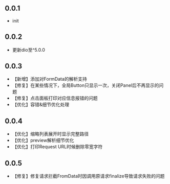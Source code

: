 ## 0.0.1
* init

## 0.0.2
* 更新dio至^5.0.0

## 0.0.3
* 【新增】添加对FormData的解析支持
* 【修复】在某些情况下，全局Button只显示一次，关闭Panel后不再显示的问题
* 【修复】点击面板打印对应信息报错的问题
* 【优化】容错&细节优化处理
  
## 0.0.4
* 【优化】缩略列表展开时显示完整路径
* 【优化】preview解析细节优化
* 【优化】打印Request URL时候删除零宽字符

## 0.0.5
* 【修复】修复请求拦截FromData时因调用原请求finalize导致请求失败的问题